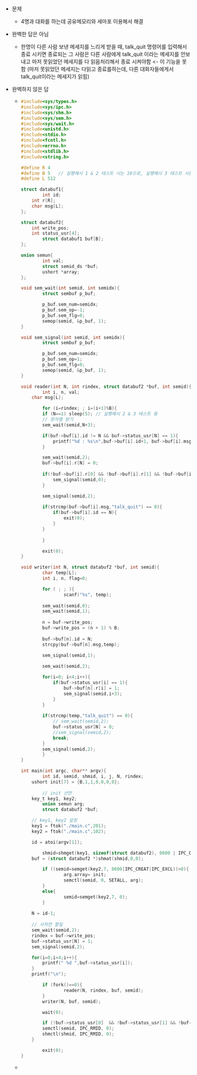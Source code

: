 - 문제 

  - 4명과 대화를 하는데 공유메모리와 세마포 이용해서 해결

- 완벽한 답은 아님 

  - 한명이 다른 사람 보낸 메세지를 느리게 받을 때, talk_quit 명령어를 입력해서 종료 시키면 종료되는 그 사람은 다른 사람에게 talk_quit 이라는 메세지를 안보내고 마저 못읽었던 메세지를 다 읽음처리해서 종료 시켜야함 <- 이 기능을 못함 (마저 못읽었던 메세지는 다읽고 종료를하는데, 다른 대화자들에게서 talk_quit이라는 메세지가 읽힘)

- 완벽하지 않은 답

  - ```c
    #include<sys/types.h>
    #include<sys/ipc.h>
    #include<sys/shm.h>
    #include<sys/sem.h>
    #include<sys/wait.h>
    #include<unistd.h>
    #include<stdio.h>
    #include<fcntl.h>
    #include<errno.h>
    #include<stdlib.h>
    #include<string.h>
    
    #define R 4
    #define B 5   // 실행예시 1 & 2 테스트 시는 10으로, 실행예시 3 테스트 시는 5로 설정
    #define L 512
    
    struct databuf1{
            int id;
    	int r[R];
    	char msg[L];
    };
    
    struct databuf2{
    	int write_pos;
    	int status_usr[4];
            struct databuf1 buf[B];
    };
    
    union semun{
            int val;
            struct semid_ds *buf;
            ushort *array;
    };
    
    void sem_wait(int semid, int semidx){
            struct sembuf p_buf;
    
            p_buf.sem_num=semidx;
            p_buf.sem_op=-1;
            p_buf.sem_flg=0;
            semop(semid, &p_buf, 1);
    }
    
    void sem_signal(int semid, int semidx){
            struct sembuf p_buf;
    
            p_buf.sem_num=semidx;
            p_buf.sem_op=1;
            p_buf.sem_flg=0;
            semop(semid, &p_buf, 1);
    }
    
    void reader(int N, int rindex, struct databuf2 *buf, int semid){
            int i, n, val;
    	char msg[L];	
    
            for (i=rindex; ; i=(i+1)%B){
    		if (N==1) sleep(5); // 실행예시 2 & 3 테스트 용
    		// 문자열 받기			
    		sem_wait(semid,N+3);
    
    		if(buf->buf[i].id != N && buf->status_usr[N] == 1){
    			printf("%d : %s\n",buf->buf[i].id+1, buf->buf[i].msg);
    		}
    
    		sem_wait(semid,2);
    		buf->buf[i].r[N] = 0;
    		
    		if(!buf->buf[i].r[0] && !buf->buf[i].r[1] && !buf->buf[i].r[2] && !buf->buf[i].r[3]){
    			sem_signal(semid,0);
    		}
    
    		sem_signal(semid,2);
    		
    		if(strcmp(buf->buf[i].msg,"talk_quit") == 0){
    			if(buf->buf[i].id == N){
    				exit(0);
    			}
    		}
    		
            }
    
            exit(0);
    }
    
    void writer(int N, struct databuf2 *buf, int semid){
            char temp[L];
            int i, n, flag=0;
    
            for ( ; ; ){
                    scanf("%s", temp);
    	
    		sem_wait(semid,0);
    		sem_wait(semid,1);
    		
    		n = buf->write_pos;
    		buf->write_pos = (n + 1) % B;
    		
    		buf->buf[n].id = N;
    		strcpy(buf->buf[n].msg,temp);
    		
    		sem_signal(semid,1);
    
    		sem_wait(semid,2);
    
    		for(i=0; i<4;i++){
    			if(buf->status_usr[i] == 1){
    				buf->buf[n].r[i] = 1;
    				sem_signal(semid,i+3);
    			}
    		}
    	
    		if(strcmp(temp,"talk_quit") == 0){
    			// sem_wait(semid,2);
    			buf->status_usr[N] = 0;
    			//sem_signal(semid,2);
    			break;
    		}
    		sem_signal(semid,2);
            }
    }
    
    int main(int argc, char** argv){
            int id, semid, shmid, i, j, N, rindex;
    	ushort init[7] = {B,1,1,0,0,0,0};
    	
            // init 선언
    	key_t key1, key2;
            union semun arg;
            struct databuf2 *buf;
    
    	// key1, key2 설정
    	key1 = ftok("./main.c",201);
    	key2 = ftok("./main.c",102);
    
    	id = atoi(argv[1]);
    
            shmid=shmget(key1, sizeof(struct databuf2), 0600 | IPC_CREAT);
    	buf = (struct databuf2 *)shmat(shmid,0,0);	
    
            if ((semid=semget(key2,7, 0600|IPC_CREAT|IPC_EXCL))>0){
                    arg.array= init;
                    semctl(semid, 0, SETALL, arg);
            }
            else{
                    semid=semget(key2,7, 0);
            }
    	
    	N = id-1;
    		
    	// 시작전 할일
    	sem_wait(semid,2);
    	rindex = buf->write_pos;
    	buf->status_usr[N] = 1;
    	sem_signal(semid,2);
    
    	for(i=0;i<4;i++){
    		printf(" %d ",buf->status_usr[i]);
    	}
    	printf("\n");
    
            if (fork()==0){
                    reader(N, rindex, buf, semid);
            }
            writer(N, buf, semid);
    
            wait(0);
    
            if (!buf->status_usr[0]  && !buf->status_usr[1] && !buf->status_usr[2] && !buf->status_usr[3]){
    		semctl(semid, IPC_RMID, 0);
    		shmctl(shmid, IPC_RMID, 0);
    	}
    
            exit(0);
    }
    
    ```

  - 